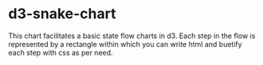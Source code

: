 # d3-snake-chart
This chart facilitates a basic state flow charts in d3. Each step in the flow is represented by a rectangle within which you can write html and buetify each step with css as per need.
